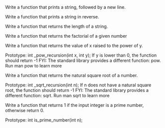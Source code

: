 Write a function that prints a string, followed by a new line.

Write a function that prints a string in reverse.

Write a function that returns the length of a string.

Write a function that returns the factorial of a given number

Write a function that returns the value of x raised to the power of y.

Prototype: int _pow_recursion(int x, int y);
If y is lower than 0, the function should return -1
FYI: The standard library provides a different function: pow. Run man pow to learn more


Write a function that returns the natural square root of a number.

Prototype: int _sqrt_recursion(int n);
If n does not have a natural square root, the function should return -1
FYI: The standard library provides a different function: sqrt. Run man sqrt to learn more


Write a function that returns 1 if the input integer is a prime number, otherwise return 0.

Prototype: int is_prime_number(int n);
